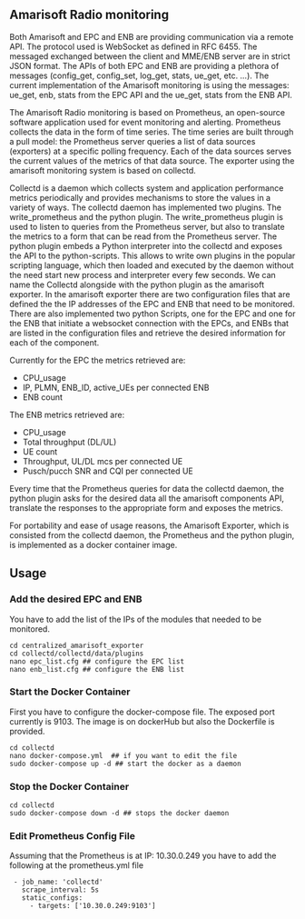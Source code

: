 ## Amarisoft Radio monitoring
Both Amarisoft and EPC and ENB are providing communication via a remote API. The protocol used is WebSocket as defined in RFC 6455. The messaged exchanged between the client and MME/ENB server are in strict JSON format. The APIs of both EPC and ENB are providing a plethora of messages (config_get, config_set, log_get, stats, ue_get, etc. …). The current implementation of the Amarisoft monitoring is using the messages: ue_get, enb, stats from the EPC API and the ue_get, stats from the ENB API.

The Amarisoft Radio monitoring is based on Prometheus, an open-source software application used for event monitoring and alerting. Prometheus collects the data in the form of time series. The time series are built through a pull model: the Prometheus server queries a list of data sources (exporters) at a specific polling frequency. Each of the data sources serves the current values of the metrics of that data source. The exporter using the amarisoft monitoring system is based on collectd. 

Collectd is a daemon which collects system and application performance metrics periodically and provides mechanisms to store the values in a variety of ways. The collectd daemon has implemented two plugins. The write_prometheus and the python plugin. The write_prometheus plugin is used to listen to queries from the Prometheus server, but also to translate the metrics to a form that can be read from the Prometheus server. The python plugin embeds a Python interpreter into the collectd and exposes the API to the python-scripts. This allows to write own plugins in the popular scripting language, which then loaded and executed by the daemon without the need start new process and interpreter every few seconds.
We can name the Collectd alongside with the python plugin as the amarisoft exporter. In the amarisoft exporter there are two configuration files that are defined the the IP addresses of the EPC and ENB that need to be monitored. There are also implemented two python Scripts, one for the EPC and one for the ENB that initiate a websocket connection with the EPCs, and ENBs that are listed in the configuration files and retrieve the desired information for each of the component. 

Currently for the EPC the metrics retrieved are:
* CPU_usage
* IP, PLMN, ENB_ID, active_UEs per connected ENB
* ENB count

The ENB metrics retrieved are:

* CPU_usage
* Total throughput (DL/UL)
* UE count
* Throughput, UL/DL mcs per connected UE
* Pusch/pucch SNR and CQI per connected UE

Every time that the Prometheus queries for data the collectd daemon, the python plugin asks for the desired data all the amarisoft components API, translate the responses to the appropriate form and exposes the metrics.

For portability and ease of usage reasons, the Amarisoft Exporter, which is consisted from the collectd daemon, the Prometheus and the python plugin, is implemented as a docker container  image.

## Usage 

### Add the desired EPC and ENB
You have to add the list of the IPs of the modules that needed to be monitored.
```
cd centralized_amarisoft_exporter
cd collectd/collectd/data/plugins
nano epc_list.cfg ## configure the EPC list
nano enb_list.cfg ## configure the ENB list

```

### Start the Docker Container

First you have to configure the  docker-compose file. The exposed port currently is 9103. The image is on dockerHub but also the Dockerfile is provided.

```
cd collectd
nano docker-compose.yml  ## if you want to edit the file
sudo docker-compose up -d ## start the docker as a daemon

```


### Stop the Docker Container

```
cd collectd
sudo docker-compose down -d ## stops the docker daemon

```

### Edit Prometheus Config File

Assuming that the Prometheus is at IP: 10.30.0.249 you have to add the following at the prometheus.yml file
```
 - job_name: 'collectd'
   scrape_interval: 5s
   static_configs:
     - targets: ['10.30.0.249:9103']
```

